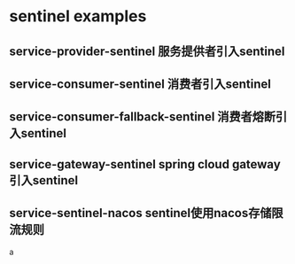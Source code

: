 # sentinel examples

## service-provider-sentinel 服务提供者引入sentinel

## service-consumer-sentinel 消费者引入sentinel

## service-consumer-fallback-sentinel 消费者熔断引入sentinel

## service-gateway-sentinel  spring cloud gateway 引入sentinel

## service-sentinel-nacos  sentinel使用nacos存储限流规则

a